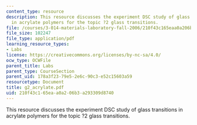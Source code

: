 ```yaml
---
content_type: resource
description: This resource discusses the experiment DSC study of glass transitions
  in acrylate polymers for the topic ?2 glass transitions.
file: /courses/3-014-materials-laboratory-fall-2006/210f43c165eaa0a206b3a293309d8740_g2_acrylate.pdf
file_size: 102247
file_type: application/pdf
learning_resource_types:
- Labs
license: https://creativecommons.org/licenses/by-nc-sa/4.0/
ocw_type: OCWFile
parent_title: Labs
parent_type: CourseSection
parent_uid: 178a3f23-79e5-2e6c-90c3-e52c15603a59
resourcetype: Document
title: g2_acrylate.pdf
uid: 210f43c1-65ea-a0a2-06b3-a293309d8740
---
```

This resource discusses the experiment DSC study of glass transitions in acrylate polymers for the topic ?2 glass transitions.